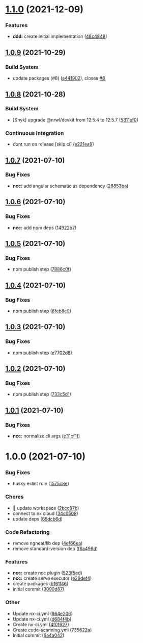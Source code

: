 # [1.1.0](https://github.com/e-square-io/nx-plugins/compare/v1.0.9...v1.1.0) (2021-12-09)

### Features

- **ddd:** create initial implementation ([48c4848](https://github.com/e-square-io/nx-plugins/commit/48c4848a7349bac46c662e8753b0e161956f96b0))

## [1.0.9](https://github.com/e-square-io/nx-plugins/compare/v1.0.8...v1.0.9) (2021-10-29)

### Build System

- update packages (#8) ([a441902](https://github.com/e-square-io/nx-plugins/commit/a441902b92bcc0918426213cd082efc17ac61b9c)), closes [#8](https://github.com/e-square-io/nx-plugins/issues/8)

## [1.0.8](https://github.com/e-square-io/nx-plugins/compare/v1.0.7...v1.0.8) (2021-10-28)

### Build System

- [Snyk] upgrade @nrwl/devkit from 12.5.4 to 12.5.7 ([5311ef0](https://github.com/e-square-io/nx-plugins/commit/5311ef0f065d160f7db7af334df71f8f1ccffdf5))

### Continuous Integration

- dont run on release [skip ci] ([e221ea9](https://github.com/e-square-io/nx-plugins/commit/e221ea93285bcb4ee7208f9c6146a1d7db8d4775))

## [1.0.7](https://github.com/e-square-io/nx-plugins/compare/v1.0.6...v1.0.7) (2021-07-10)

### Bug Fixes

- **ncc:** add angular schematic as dependency ([28853ba](https://github.com/e-square-io/nx-plugins/commit/28853ba517c5e4389dc319bd2d1cce3c6de61522))

## [1.0.6](https://github.com/e-square-io/nx-plugins/compare/v1.0.5...v1.0.6) (2021-07-10)

### Bug Fixes

- **ncc:** add npm deps ([14922b7](https://github.com/e-square-io/nx-plugins/commit/14922b7c5e178c588213f68330ac38b20b24ed3c))

## [1.0.5](https://github.com/e-square-io/nx-plugins/compare/v1.0.4...v1.0.5) (2021-07-10)

### Bug Fixes

- npm publish step ([7886c0f](https://github.com/e-square-io/nx-plugins/commit/7886c0fa0641d54820200ba646804e5e0fca33f4))

## [1.0.4](https://github.com/e-square-io/nx-plugins/compare/v1.0.3...v1.0.4) (2021-07-10)

### Bug Fixes

- npm publish step ([6feb8e9](https://github.com/e-square-io/nx-plugins/commit/6feb8e95b8c897503d9049a20e1a7c6624d1996a))

## [1.0.3](https://github.com/e-square-io/nx-plugins/compare/v1.0.2...v1.0.3) (2021-07-10)

### Bug Fixes

- npm publish step ([e7702d8](https://github.com/e-square-io/nx-plugins/commit/e7702d852966a9590f1129ce81d995bb7e87241f))

## [1.0.2](https://github.com/e-square-io/nx-plugins/compare/v1.0.1...v1.0.2) (2021-07-10)

### Bug Fixes

- npm publish step ([733c5d1](https://github.com/e-square-io/nx-plugins/commit/733c5d1d566a3ae72e7ac75a4dd4d8fff6273e6b))

## [1.0.1](https://github.com/e-square-io/nx-plugins/compare/v1.0.0...v1.0.1) (2021-07-10)

### Bug Fixes

- **ncc:** normalize cli args ([e31cf1f](https://github.com/e-square-io/nx-plugins/commit/e31cf1f774d912da01389b82b1747b2743be9352))

# 1.0.0 (2021-07-10)

### Bug Fixes

- husky eslint rule ([1575c8e](https://github.com/e-square-io/nx-plugins/commit/1575c8e2c60a979056c8b0cfe4582d96bdb248ab))

### Chores

- 🤖 update workspace ([2bcc97b](https://github.com/e-square-io/nx-plugins/commit/2bcc97b05c736a3ee2785047856b2536d0f4c8cd))
- connect to nx cloud ([34c0508](https://github.com/e-square-io/nx-plugins/commit/34c0508c6c2b38e62463bdf53bccdb494fc8cb71))
- update deps ([65dcb6d](https://github.com/e-square-io/nx-plugins/commit/65dcb6d219e0626b922aeb353b364fb211f9c104))

### Code Refactoring

- remove ngneat/lib dep ([4ef66ea](https://github.com/e-square-io/nx-plugins/commit/4ef66ea7b417a93d00e0a954cc16b1fa1d493c97))
- remove standard-version dep ([f6a496d](https://github.com/e-square-io/nx-plugins/commit/f6a496df1f2a9d4d0493bf47ac7ecd17c0644fb8))

### Features

- **ncc:** create ncc plugin ([523f5ed](https://github.com/e-square-io/nx-plugins/commit/523f5edd1a2ccd385aca5b9a2cf425048a153a1d))
- **ncc:** create serve executor ([e29def4](https://github.com/e-square-io/nx-plugins/commit/e29def4c18640f00b20a28003395e099b57408e5))
- create packages ([b161f46](https://github.com/e-square-io/nx-plugins/commit/b161f46bc376f0a8111317cf8168788837990547))
- initial commit ([3090d87](https://github.com/e-square-io/nx-plugins/commit/3090d87cb73410f83f5cb93d293a6de54e9af9e2))

### Other

- Update nx-ci.yml ([864e206](https://github.com/e-square-io/nx-plugins/commit/864e206cd3ab0af6bff28fb206d9780df95ac381))
- Update nx-ci.yml ([d684f4b](https://github.com/e-square-io/nx-plugins/commit/d684f4b26c4c39ea6d66cc32262b3588c8bb642c))
- Create nx-ci.yml ([4f0f627](https://github.com/e-square-io/nx-plugins/commit/4f0f627ca30c872c83b7b8744f9ada741daaa80e))
- Create code-scanning.yml ([735622a](https://github.com/e-square-io/nx-plugins/commit/735622a9902e9707e584d1b805705702d898b411))
- Initial commit ([6a4a042](https://github.com/e-square-io/nx-plugins/commit/6a4a0424a6760c4a95ce142cefe7206570e5e194))
